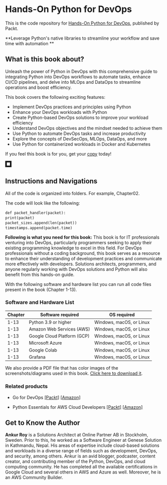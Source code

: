 # Hands-On Python for DevOps

<a href="https://www.packtpub.com/product/hands-on-python-for-devops/9781835081167?utm_source=github&utm_medium=repository&utm_campaign=9781835081167"><img src="https://content.packt.com/B21320/cover_image_small.jpg" alt="" height="256px" align="right"></a>

This is the code repository for [Hands-On Python for DevOps](https://www.packtpub.com/product/hands-on-python-for-devops/9781835081167?utm_source=github&utm_medium=repository&utm_campaign=9781835081167), published by Packt.

**Leverage Python's native libraries to streamline your workflow and save time with automation
**

## What is this book about?
Unleash the power of Python in DevOps with this comprehensive guide to integrating Python into DevOps workflows to automate tasks, enhance CI/CD pipelines, and delve into MLOps and DataOps to streamline operations and boost efficiency.

This book covers the following exciting features:
* Implement DevOps practices and principles using Python
* Enhance your DevOps workloads with Python
* Create Python-based DevOps solutions to improve your workload efficiency
* Understand DevOps objectives and the mindset needed to achieve them
* Use Python to automate DevOps tasks and increase productivity
* Explore the concepts of DevSecOps, MLOps, DataOps, and more
* Use Python for containerized workloads in Docker and Kubernetes

If you feel this book is for you, get your [copy](https://www.amazon.com/dp/1835081169) today!

<a href="https://www.packtpub.com/?utm_source=github&utm_medium=banner&utm_campaign=GitHubBanner"><img src="https://raw.githubusercontent.com/PacktPublishing/GitHub/master/GitHub.png" 
alt="https://www.packtpub.com/" border="5" /></a>

## Instructions and Navigations
All of the code is organized into folders. For example, Chapter02.

The code will look like the following:
```
def packet_handler(packet):
print(packet)
packet_sizes.append(len(packet))
timestamps.append(packet.time)
```

**Following is what you need for this book:**
This book is for IT professionals venturing into DevOps, particularly programmers seeking to apply their existing programming knowledge to excel in this field. For DevOps professionals without a coding background, this book serves as a resource to enhance their understanding of development practices and communicate more effectively with developers. Solutions architects, programmers, and anyone regularly working with DevOps solutions and Python will also benefit from this hands-on guide.

With the following software and hardware list you can run all code files present in the book (Chapter 1-13).
### Software and Hardware List
| Chapter | Software required | OS required |
| -------- | ------------------------------------ | ----------------------------------- |
| 1-13 | Python 3.9 or higher | Windows, macOS, or Linux |
| 1-13 | Amazon Web Services (AWS) | Windows, macOS, or Linux |
| 1-13 | Google Cloud Platform (GCP) | Windows, macOS, or Linux |
| 1-13 | Microsoft Azure | Windows, macOS, or Linux |
| 1-13 | Google Colab | Windows, macOS, or Linux |
| 1-13 | Grafana | Windows, macOS, or Linux |

We also provide a PDF file that has color images of the screenshots/diagrams used in this book. [Click here to download it]().

### Related products
* Go for DevOps [[Packt]](https://www.packtpub.com/product/go-for-devops/9781801818896?utm_source=github&utm_medium=repository&utm_campaign=9781801818896) [[Amazon]](https://www.amazon.com/dp/1801818894)

* Python Essentials for AWS Cloud Developers [[Packt]](https://www.packtpub.com/product/python-essentials-for-aws-cloud-developers/9781804610060?utm_source=github&utm_medium=repository&utm_campaign=9781804610060) [[Amazon]](https://www.amazon.com/dp/1804610062)

## Get to Know the Author
**Ankur Roy**
is a Solutions Architect at Online Partner AB in Stockholm, Sweden. Prior to this, he worked as a Software Engineer at Genese Solution in Kathmandu, Nepal. His areas of expertise include cloud-based solutions and workloads in a diverse range of fields such as development, DevOps, and security, among others. Ankur is an avid blogger, podcaster, content creator, and contributing member of the Python, DevOps, and cloud computing community. He has completed all the available certifications in Google Cloud and several others in AWS and Azure as well. Moreover, he is an AWS Community Builder.

